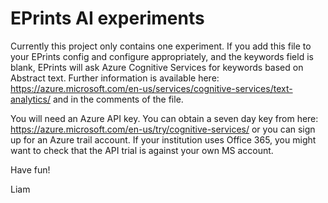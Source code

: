 # EPrints AI experiments

Currently this project only contains one experiment. If you add this file to your EPrints config and configure appropriately, and the keywords field is blank, EPrints will ask Azure Cognitive Services for keywords based on Abstract text. Further information is available here: https://azure.microsoft.com/en-us/services/cognitive-services/text-analytics/ and in the comments of the file. 

You will need an Azure API key. You can obtain a seven day key from here: https://azure.microsoft.com/en-us/try/cognitive-services/ or you can sign up for an Azure trail account. If your institution uses Office 365, you might want to check that the API trial is against your own MS account.

Have fun!

Liam
